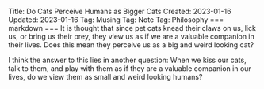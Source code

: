 Title: Do Cats Perceive Humans as Bigger Cats
Created: 2023-01-16
Updated: 2023-01-16
Tag: Musing
Tag: Note
Tag: Philosophy
=== markdown ===
It is thought that since pet cats knead their claws on us, lick us, or bring us
their prey, they view us as if we are a valuable companion in their lives. Does this mean they
perceive us as a big and weird looking cat?

I think the answer to this lies in another question: When we kiss our cats, talk
to them, and play with them as if they are a valuable companion in our lives, do
we view them as small and weird looking humans?
